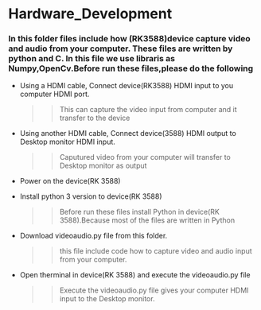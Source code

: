 # Hardware_Development


<h3>In this folder files include how (RK3588)device capture video and audio from your computer. These files are written by python and C. In this file we use libraris as Numpy,OpenCv.Before run these files,please do the following </h3>

  * Using a HDMI cable, Connect device(RK3588) HDMI input to you computer HDMI port.
     >>This can capture the video input from computer and it transfer to the device
      
  * Using another HDMI cable, Connect device(3588) HDMI output to Desktop monitor HDMI input.
     >>Caputured video from your computer will transfer to Desktop monitor as output
      
  * Power on the device(RK 3588)
  
  * Install python 3 version to device(RK 3588)
       >>Before run these files install Python in device(RK 3588).Because most of the files are written in Python
        
  * Download videoaudio.py file from this folder.
     >> this file include code how to capture video and audio input from your computer.
     
  * Open therminal in device(RK 3588) and execute the videoaudio.py file 
     >> Execute the videoaudio.py file gives your computer HDMI input to the Desktop monitor.
